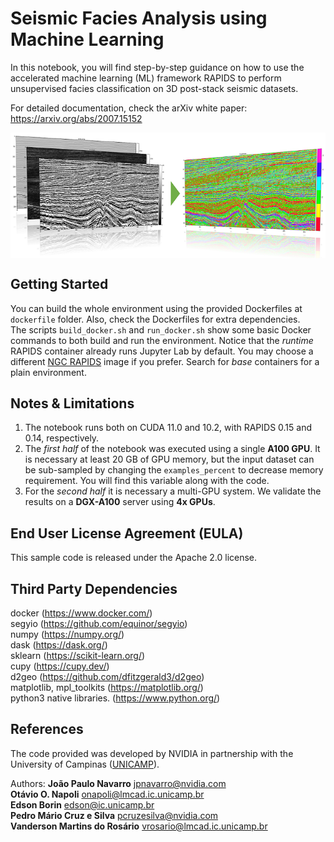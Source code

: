 # Seismic Facies Analysis using Machine Learning

In this notebook, you will find step-by-step guidance on how to use the accelerated machine learning (ML) framework RAPIDS to perform unsupervised facies classification on 3D post-stack seismic datasets.

For detailed documentation, check the arXiv white paper: https://arxiv.org/abs/2007.15152

<img src="https://github.com/NVIDIA/energy-sdk/blob/master/rapids_seismic_facies/figs/intro.png?raw=true" width=700 align=center>

## Getting Started
You can build the whole environment using the provided Dockerfiles at `dockerfile` folder. Also, check the Dockerfiles for extra dependencies.<br>
The scripts `build_docker.sh` and `run_docker.sh` show some basic Docker commands to both build and run the environment. Notice that the *runtime* RAPIDS container already runs Jupyter Lab by default. You may choose a different [NGC RAPIDS](https://ngc.nvidia.com/catalog/containers/nvidia:rapidsai:rapidsai/tags) image if you prefer. Search for *base* containers for a plain environment.

## Notes & Limitations
1. The notebook runs both on CUDA 11.0 and 10.2, with RAPIDS 0.15 and 0.14, respectively.
2. The *first half* of the notebook was executed using a single **A100 GPU**. It is necessary at least 20 GB of GPU memory, but the input dataset can be sub-sampled by changing the `examples_percent` to decrease memory requirement.  You will find this variable along with the code.
3. For the *second half* it is necessary a multi-GPU system. We validate the results on a **DGX-A100** server using **4x GPUs**.

## End User License Agreement (EULA)
This sample code is released under the Apache 2.0 license.

## Third Party Dependencies
docker (https://www.docker.com/)<br>
segyio (https://github.com/equinor/segyio)<br>
numpy (https://numpy.org/)<br>
dask (https://dask.org/)<br>
sklearn (https://scikit-learn.org/)<br>
cupy (https://cupy.dev/)<br>
d2geo (https://github.com/dfitzgerald3/d2geo)<br>
matplotlib, mpl_toolkits (https://matplotlib.org/)<br>
python3 native libraries. (https://www.python.org/) <br>

## References

The code provided was developed by NVIDIA in partnership with the University of Campinas ([UNICAMP](https://ic.unicamp.br/en/)).

Authors:
**João Paulo Navarro** [jpnavarro@nvidia.com](mailto:jpnavarro@nvidia.com)<br>
**Otávio O. Napoli** [onapoli@lmcad.ic.unicamp.br](mailto:onapoli@lmcad.ic.unicamp.br)<br>
**Edson Borin** [edson@ic.unicamp.br](mailto:edson@ic.unicamp.br)<br>
**Pedro Mário Cruz e Silva** [pcruzesilva@nvidia.com](mailto:pcruzesilva@nvidia.com)<br>
**Vanderson Martins do Rosário** [vrosario@lmcad.ic.unicamp.br](mailto:vrosario@lmcad.ic.unicamp.br)<br>


